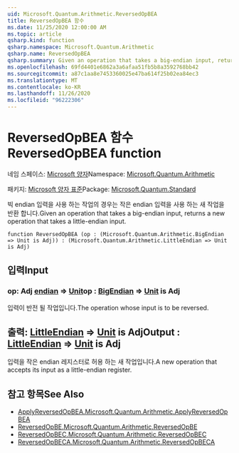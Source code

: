 ```yaml
---
uid: Microsoft.Quantum.Arithmetic.ReversedOpBEA
title: ReversedOpBEA 함수
ms.date: 11/25/2020 12:00:00 AM
ms.topic: article
qsharp.kind: function
qsharp.namespace: Microsoft.Quantum.Arithmetic
qsharp.name: ReversedOpBEA
qsharp.summary: Given an operation that takes a big-endian input, returns a new operation that takes a little-endian input.
ms.openlocfilehash: 69fd4401e6862a3a6afaa51fb5b8a3592768bb42
ms.sourcegitcommit: a87c1aa8e7453360025e47ba614f25b02ea84ec3
ms.translationtype: MT
ms.contentlocale: ko-KR
ms.lasthandoff: 11/26/2020
ms.locfileid: "96222306"
---
```

# <a name="reversedopbea-function"></a><span data-ttu-id="cbe76-102">ReversedOpBEA 함수</span><span class="sxs-lookup"><span data-stu-id="cbe76-102">ReversedOpBEA function</span></span>

<span data-ttu-id="cbe76-103">네임 스페이스: [Microsoft 양자](xref:Microsoft.Quantum.Arithmetic)</span><span class="sxs-lookup"><span data-stu-id="cbe76-103">Namespace: [Microsoft.Quantum.Arithmetic](xref:Microsoft.Quantum.Arithmetic)</span></span>

<span data-ttu-id="cbe76-104">패키지: [Microsoft 양자 표준](https://nuget.org/packages/Microsoft.Quantum.Standard)</span><span class="sxs-lookup"><span data-stu-id="cbe76-104">Package: [Microsoft.Quantum.Standard](https://nuget.org/packages/Microsoft.Quantum.Standard)</span></span>


<span data-ttu-id="cbe76-105">빅 endian 입력을 사용 하는 작업의 경우는 작은 endian 입력을 사용 하는 새 작업을 반환 합니다.</span><span class="sxs-lookup"><span data-stu-id="cbe76-105">Given an operation that takes a big-endian input, returns a new operation that takes a little-endian input.</span></span>

```qsharp
function ReversedOpBEA (op : (Microsoft.Quantum.Arithmetic.BigEndian => Unit is Adj)) : (Microsoft.Quantum.Arithmetic.LittleEndian => Unit is Adj)
```


## <a name="input"></a><span data-ttu-id="cbe76-106">입력</span><span class="sxs-lookup"><span data-stu-id="cbe76-106">Input</span></span>

### <a name="op--bigendian--unit--is-adj"></a><span data-ttu-id="cbe76-107">op: Adj [endian](xref:Microsoft.Quantum.Arithmetic.BigEndian) => [Unit](xref:microsoft.quantum.lang-ref.unit)</span><span class="sxs-lookup"><span data-stu-id="cbe76-107">op : [BigEndian](xref:Microsoft.Quantum.Arithmetic.BigEndian) => [Unit](xref:microsoft.quantum.lang-ref.unit)  is Adj</span></span>

<span data-ttu-id="cbe76-108">입력이 반전 될 작업입니다.</span><span class="sxs-lookup"><span data-stu-id="cbe76-108">The operation whose input is to be reversed.</span></span>



## <a name="output--littleendian--unit--is-adj"></a><span data-ttu-id="cbe76-109">출력: [LittleEndian](xref:Microsoft.Quantum.Arithmetic.LittleEndian) => [Unit](xref:microsoft.quantum.lang-ref.unit)  is Adj</span><span class="sxs-lookup"><span data-stu-id="cbe76-109">Output : [LittleEndian](xref:Microsoft.Quantum.Arithmetic.LittleEndian) => [Unit](xref:microsoft.quantum.lang-ref.unit)  is Adj</span></span>

<span data-ttu-id="cbe76-110">입력을 작은 endian 레지스터로 허용 하는 새 작업입니다.</span><span class="sxs-lookup"><span data-stu-id="cbe76-110">A new operation that accepts its input as a little-endian register.</span></span>

## <a name="see-also"></a><span data-ttu-id="cbe76-111">참고 항목</span><span class="sxs-lookup"><span data-stu-id="cbe76-111">See Also</span></span>

- [<span data-ttu-id="cbe76-112">ApplyReversedOpBEA.</span><span class="sxs-lookup"><span data-stu-id="cbe76-112">Microsoft.Quantum.Arithmetic.ApplyReversedOpBEA</span></span>](xref:Microsoft.Quantum.Arithmetic.ApplyReversedOpBEA)
- [<span data-ttu-id="cbe76-113">ReversedOpBE.</span><span class="sxs-lookup"><span data-stu-id="cbe76-113">Microsoft.Quantum.Arithmetic.ReversedOpBE</span></span>](xref:Microsoft.Quantum.Arithmetic.ReversedOpBE)
- [<span data-ttu-id="cbe76-114">ReversedOpBEC.</span><span class="sxs-lookup"><span data-stu-id="cbe76-114">Microsoft.Quantum.Arithmetic.ReversedOpBEC</span></span>](xref:Microsoft.Quantum.Arithmetic.ReversedOpBEC)
- [<span data-ttu-id="cbe76-115">ReversedOpBECA.</span><span class="sxs-lookup"><span data-stu-id="cbe76-115">Microsoft.Quantum.Arithmetic.ReversedOpBECA</span></span>](xref:Microsoft.Quantum.Arithmetic.ReversedOpBECA)